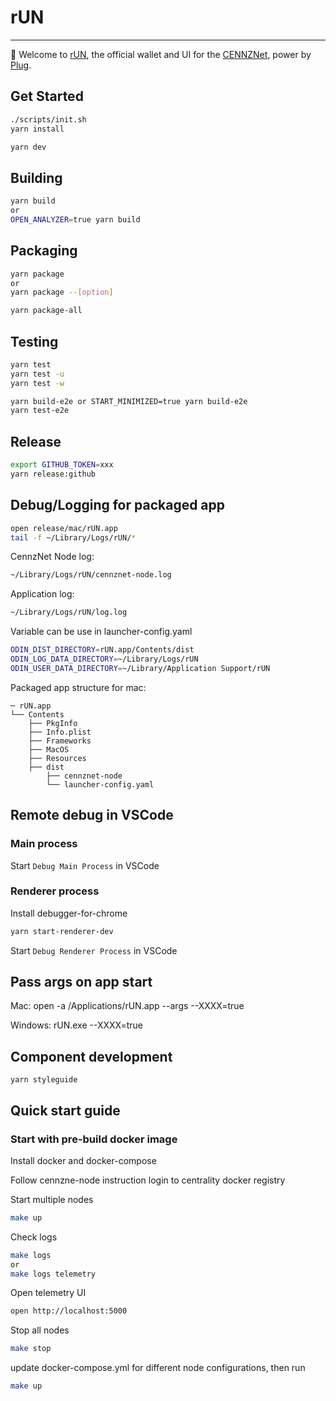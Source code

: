# rUN

---

👋 Welcome to [rUN](https://runanode.io/), the official wallet and UI for the [CENNZNet](https://centrality.ai/), power by [Plug](https://www.plugblockchain.com/).

## Get Started

```bash
./scripts/init.sh
yarn install
```

```bash
yarn dev
```

## Building

```bash
yarn build
or
OPEN_ANALYZER=true yarn build
```

## Packaging

```bash
yarn package
or
yarn package --[option]
```

```bash
yarn package-all
```

## Testing

```bash
yarn test
yarn test -u
yarn test -w
```

```bash
yarn build-e2e or START_MINIMIZED=true yarn build-e2e
yarn test-e2e
```

## Release

```bash
export GITHUB_TOKEN=xxx
yarn release:github
```

## Debug/Logging for packaged app

```bash
open release/mac/rUN.app
tail -f ~/Library/Logs/rUN/*
```

CennzNet Node log:
```bash
~/Library/Logs/rUN/cennznet-node.log
```

Application log:
```bash
~/Library/Logs/rUN/log.log
```

Variable can be use in launcher-config.yaml
```bash
ODIN_DIST_DIRECTORY=rUN.app/Contents/dist
ODIN_LOG_DATA_DIRECTORY=~/Library/Logs/rUN
ODIN_USER_DATA_DIRECTORY=~/Library/Application Support/rUN
```

Packaged app structure for mac:

```
─ rUN.app
└── Contents
    ├── PkgInfo
    ├── Info.plist
    ├── Frameworks
    ├── MacOS
    ├── Resources
    ├── dist
        ├── cennznet-node
        └── launcher-config.yaml
```

## Remote debug in VSCode

### Main process

Start `Debug Main Process` in VSCode

### Renderer process

Install debugger-for-chrome

```bash
yarn start-renderer-dev
```

Start `Debug Renderer Process` in VSCode

## Pass args on app start

Mac:
open -a /Applications/rUN.app --args --XXXX=true

Windows:
rUN.exe --XXXX=true

## Component development

`yarn styleguide`

## Quick start guide

### Start with pre-build docker image

Install docker and docker-compose

Follow cennzne-node instruction login to centrality docker registry

Start multiple nodes
```bash
make up
```

Check logs
```bash
make logs
or
make logs telemetry
```
Open telemetry UI
```bash
open http://localhost:5000
```

Stop all nodes
```bash
make stop
```

update docker-compose.yml for different node configurations, then run
```bash
make up
```
